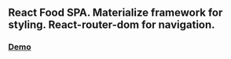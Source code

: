 ## React Food SPA. Materialize framework for styling. React-router-dom for navigation.  

 ### [Demo](https://the-lensky.github.io/food)
